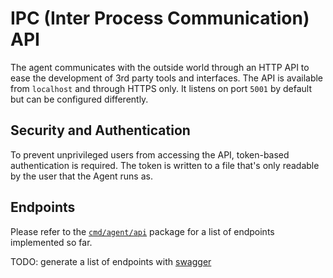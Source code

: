 # IPC (Inter Process Communication) API

The agent communicates with the outside world through an HTTP API to ease the
development of 3rd party tools and interfaces. The API is available from `localhost`
and through HTTPS only. It listens on port `5001` by default but can be configured differently.

## Security and Authentication

To prevent unprivileged users from accessing the API, token-based authentication is required.
The token is written to a file that's only readable by the user that the Agent runs as.

## Endpoints

Please refer to the [`cmd/agent/api`](https://github.com/DataDog/datadog-agent/tree/master/cmd/agent/api)
package for a list of endpoints implemented so far.

TODO: generate a list of endpoints with [swagger](http://swagger.io/)
